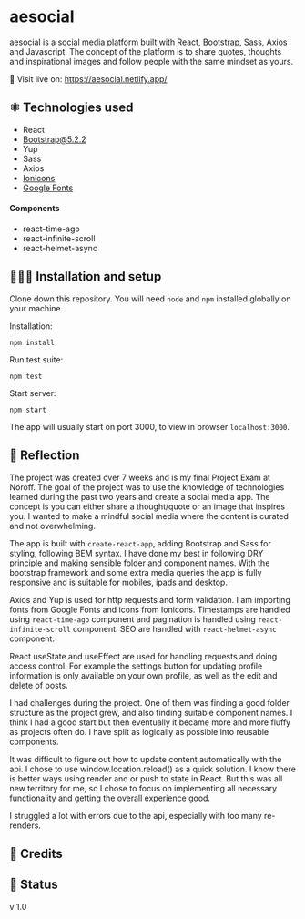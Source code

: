 # aesocial

 aesocial is a social media platform built with React, Bootstrap, Sass, Axios and Javascript. The concept of the platform is to share quotes, thoughts and inspirational images and follow people with the same mindset as yours. 

🔗 Visit live on: https://aesocial.netlify.app/

## ⚛️ Technologies used

- React 
- Bootstrap@5.2.2
- Yup
- Sass
- Axios
- [Ionicons](https://ionic.io/ionicons)
- [Google Fonts](https://fonts.google.com)

#### Components
- react-time-ago
- react-infinite-scroll
- react-helmet-async

## 👩🏻‍💻 Installation and setup 

Clone down this repository. You will need `node` and `npm` installed globally on your machine.  

Installation:

`npm install`  

Run test suite:  

`npm test`  

Start server:

`npm start`  

The app will usually start on port 3000, to view in browser `localhost:3000`.

## 💭 Reflection

The project was created over 7 weeks and is my final Project Exam at Noroff. The goal of the project was to use the knowledge of technologies learned during the past two years and create a social media app. The concept is you can either share a thought/quote or an image that inspires you. I wanted to make a mindful social media where the content is curated and not overwhelming. 

The app is built with `create-react-app`, adding Bootstrap and Sass for styling, following BEM syntax. I have done my best in following DRY principle and making sensible folder and component names. With the bootstrap framework and some extra media queries the app is fully responsive and is suitable for mobiles, ipads and desktop. 

Axios and Yup is used for http requests and form validation. I am importing fonts from Google Fonts and icons from Ionicons. Timestamps are handled using `react-time-ago` component and pagination is handled using `react-infinite-scroll` component. SEO are handled with `react-helmet-async` component. 

React useState and useEffect are used for handling requests and doing access control. For example the settings button for updating profile information is only available on your own profile, as well as the edit and delete of posts.

I had challenges during the project. One of them was finding a good folder structure as the project grew, and also finding suitable component names. I think I had a good start but then eventually it became more and more fluffy as projects often do. I have split as logically as possible into reusable components. 

It was difficult to figure out how to update content automatically with the api. I chose to use window.location.reload() as a quick solution. I know there is better ways using render and or push to state in React. But this was all new territory for me, so I chose to focus on implementing all necessary functionality and getting the overall experience good. 

I struggled a lot with errors due to the api, especially with too many re-renders.

## 📝 Credits

## 📶 Status 

v 1.0





